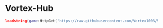 # Vortex-Hub

```lua
loadstring(game:HttpGet("https://raw.githubusercontent.com/Vortex1003/Vortex-Hub/loader.lua"))()
```
